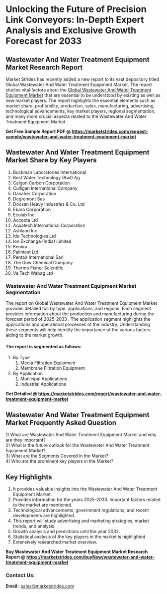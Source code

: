 <h1>Unlocking the Future of Precision Link Conveyors: In-Depth Expert Analysis and Exclusive Growth Forecast for 2033</h1>
<h2>Wastewater And Water Treatment Equipment Market Research Report</h2>
<p>Market Strides has recently added a new report to its vast depository titled Global Wastewater And Water Treatment Equipment Market. The report studies vital factors about the&nbsp;<a href="https://marketstrides.com/report/wastewater-and-water-treatment-equipment-market">Global Wastewater And Water Treatment Equipment Market</a>&nbsp;that are essential to be understood by existing as well as new market players. The report highlights the essential elements such as market share, profitability, production, sales, manufacturing, advertising, technological advancements, key market players, regional segmentation, and many more crucial aspects related to the Wastewater And Water Treatment Equipment Market.</p>
<p><strong>Get Free Sample Report PDF @&nbsp;<a href="https://marketstrides.com/request-sample/wastewater-and-water-treatment-equipment-market">https://marketstrides.com/request-sample/wastewater-and-water-treatment-equipment-market</a></strong></p>
<h2><strong>Wastewater And Water Treatment Equipment Market Share by Key Players</strong></h2>
<ol>
<li>Buckman Laboratories International</li>
<li>Best Water Technology (Bwt) Ag</li>
<li>Calgon Carbon Corporation</li>
<li>Culligan International Company</li>
<li>Danaher Corporation</li>
<li>Degremont Sas</li>
<li>Doosan Heavy Industries &amp; Co. Ltd</li>
<li>Ebara Corporation</li>
<li>Ecolab Inc</li>
<li>Accepta Ltd</li>
<li>Aquatech International Corporation</li>
<li>Ashland Inc</li>
<li>Ide Technologies Ltd</li>
<li>Ion Exchange (India) Limited</li>
<li>Kemira</li>
<li>Palintest Ltd</li>
<li>Pentair International Sarl</li>
<li>The Dow Chemical Company</li>
<li>Thermo Fisher Scientific</li>
<li>Va Tech Wabag Ltd</li>
</ol>
<h3><strong>Wastewater And Water Treatment Equipment Market Segmentation</strong></h3>
<p>The report on Global Wastewater And Water Treatment Equipment Market provides detailed toc by type, applications, and regions. Each segment provides information about the production and manufacturing during the forecast period of 2025-2033 . The application segment highlights the applications and operational processes of the industry. Understanding these segments will help identify the importance of the various factors aiding to the market growth.</p>
<h4>The report is segmented as follows:</h4>
<ol>
<li>By Type
<ol>
<li>Media Filtration Equipment</li>
<li>Membrane Filtration Equipment</li>
</ol>
</li>
<li>By Application
<ol>
<li>Municipal Applications</li>
<li>Industrial Applications</li>
</ol>
</li>
</ol>
<p><strong>Get Detailed @&nbsp;<a href="https://marketstrides.com/report/wastewater-and-water-treatment-equipment-market">https://marketstrides.com/report/wastewater-and-water-treatment-equipment-market</a></strong></p>
<h2 class=""><strong>Wastewater And Water Treatment Equipment Market Frequently Asked Question</strong></h2>
<div class="">1) What are&nbsp;Wastewater And Water Treatment Equipment Market and why are they important?
<div class="">
<div class="">2) What is the future outlook for the Wastewater And Water Treatment Equipment Market?</div>
</div>
</div>
<div class="">3) What are the Segments Covered in the Market?</div>
<div class="">4) Who are the prominent key players in the Market?</div>
<h2><strong>Key Highlights</strong></h2>
<div class="">
<ol>
<li>It provides valuable insights into the Wastewater And Water Treatment Equipment Market.</li>
<li>Provides information for the years 2025-2033. Important factors related to the market are mentioned.</li>
<li>Technological advancements, government regulations, and recent developments are highlighted.</li>
<li>This report will study advertising and marketing strategies, market trends, and analysis.</li>
<li>Growth analysis and predictions until the year 2032.</li>
<li>Statistical analysis of the key players in the market is highlighted.</li>
<li>Extensively researched market overview.</li>
</ol>
<p><strong>Buy Wastewater And Water Treatment Equipment Market Research Report @&nbsp;<a href="https://marketstrides.com/buyNow/wastewater-and-water-treatment-equipment-market">https://marketstrides.com/buyNow/wastewater-and-water-treatment-equipment-market</a></strong></p>
<h3>Contact Us:</h3>
<p><strong>Email :</strong> <a href="mailto:sales@marketstrides.com">sales@marketstrides.com</a></p>
</div>
